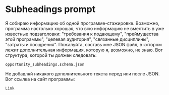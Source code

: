 # Subheadings prompt

Я собираю информацию об одной программе-стажировке. Возможно, программа настолько хорошая, что всю информацию не вместить в уже известные подзаголовки: "требования к подающему", "преймущества этой программы", "целевая аудитория", "связанные дисциплины", "затраты и поощрения". Пожалуйта, составь мне JSON файл, в котором лежит дополнительная информация, которую я, возможно, не знаю.
Вот структура, которой ты должен следовать:

```
opportunity_subheadings.schema.json
```

Не добавляй никакого дополнительного текста перед или после JSON.
Вот ссылка на сайт программы:

```
Link
```
